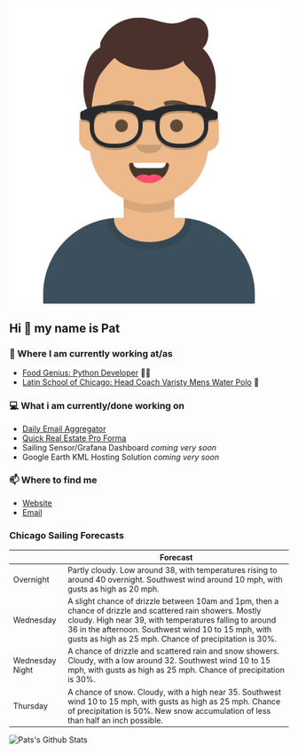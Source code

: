 [![Social banner for p-j-falconer](https://raw.githubusercontent.com/P-J-FALCONER/P-J-FALCONER/master/assets/avataaars.svg)](https://patfalconer.com/)
## Hi :wave: my name is Pat

### 💼 Where I am currently working at/as
- [Food Genius: Python Developer](https://getfoodgenius.com/) 🍔🐍
- [Latin School of Chicago: Head Coach Varisty Mens Water Polo](https://www.latinschool.org/) 🤽


### 💻 What i am currently/done working on
 - [Daily Email Aggregator](https://github.com/P-J-FALCONER/dott_daily_mail)
 - [Quick Real Estate Pro Forma](https://github.com/P-J-FALCONER/henry)
 - Sailing Sensor/Grafana Dashboard *coming very soon*
 - Google Earth KML Hosting Solution *coming very soon*

### 📫 Where to find me
 - [Website](https://patfalconer.com/)
 - [Email](mailto:patrick.j.falconer@gmail.com)


### Chicago Sailing Forecasts
|   | Forecast  |
|---|---|
| Overnight | Partly cloudy. Low around 38, with temperatures rising to around 40 overnight. Southwest wind around 10 mph, with gusts as high as 20 mph. |
| Wednesday | A slight chance of drizzle between 10am and 1pm, then a chance of drizzle and scattered rain showers. Mostly cloudy. High near 39, with temperatures falling to around 36 in the afternoon. Southwest wind 10 to 15 mph, with gusts as high as 25 mph. Chance of precipitation is 30%. |
| Wednesday Night | A chance of drizzle and scattered rain and snow showers. Cloudy, with a low around 32. Southwest wind 10 to 15 mph, with gusts as high as 25 mph. Chance of precipitation is 30%. |
| Thursday | A chance of snow. Cloudy, with a high near 35. Southwest wind 10 to 15 mph, with gusts as high as 25 mph. Chance of precipitation is 50%. New snow accumulation of less than half an inch possible. |

![Pats's Github Stats](https://github-readme-stats.vercel.app/api?username=p-j-falconer&show_icons=true&theme=radical)
